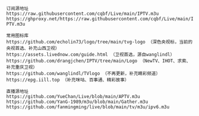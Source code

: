 `订阅源地址`  
`https://raw.githubusercontent.com/cqbf/Live/main/IPTV.m3u`  
`https://ghproxy.net/https://raw.githubusercontent.com/cqbf/Live/main/IPTV.m3u`

`常用图标库`  
`https://github.com/echolin73/logo/tree/main/tvg-logo （深色央视标，当前的央视首选、补充山西卫视）`  
`https://assets.livednow.com/guide.html （卫视首选，源自wanglindl）`  
`https://github.com/drangjchen/IPTV/tree/main/Logo （NewTV、IHOT、求索、补充重庆卫视）`  
`https://github.com/wanglindl/TVlogo （不再更新，补充睛彩频道）`  
`https://epg.iill.top （补充咪咕、百事通、精彩故事）`  

`直播源地址`  
`https://github.com/YueChan/Live/blob/main/APTV.m3u`  
`https://github.com/YanG-1989/m3u/blob/main/Gather.m3u`  
`https://github.com/fanmingming/live/blob/main/tv/m3u/ipv6.m3u`  
